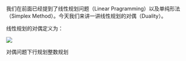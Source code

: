 我们在前面已经提到了线性规划问题（Linear Pragramming）以及单纯形法（Simplex Method）。今天我们来讲一讲线性规划的对偶（Duality）。

线性规划的对偶定义为：

<img src="http://latex.codecogs.com/gif.latex?\frac{\partial J}{\partial \theta_k^{(j)}}=\sum_{i:r(i,j)=1}{\big((\theta^{(j)})^Tx^{(i)}-y^{(i,j)}\big)x_k^{(i)}}+\lambda \theta_k^{(j)}" />

对偶问题下行规划整数规划
